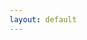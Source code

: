 ```yaml
---
layout: default
---
```


<style>
body {
    background-image: url("/solong.jpg");
    height: 100%; 
    background-position: center;
  background-repeat: no-repeat;
  background-size: cover;
}
</style>

<br/><br/><br/><br/><br/><br/>
